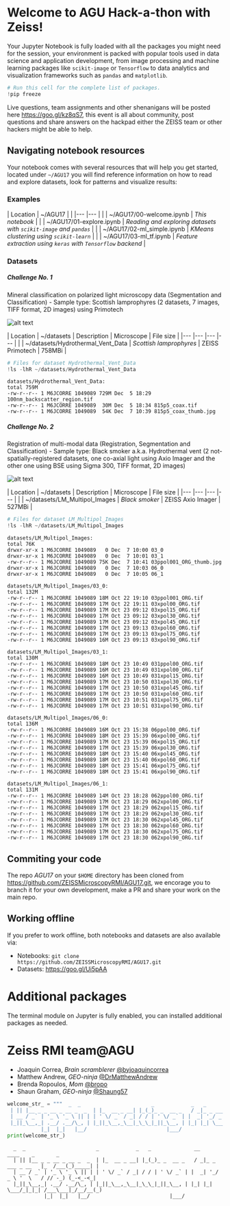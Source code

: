 
# Welcome to AGU Hack-a-thon with Zeiss!
Your Jupyter Notebook is fully loaded with all the packages you might need for the session, 
your environment is packed with popular tools used in data science and application development, 
from image processing and machine learning packages like `scikit-image` or `Tensorflow` to data analytics 
and visualization frameworks such as `pandas` and `matplotlib`.


```python
# Run this cell for the complete list of packages.
!pip freeze
```

Live questions, team assignments and other shenanigans will be posted here https://goo.gl/kz8qS7, this event is all about community, post questions and share answers on the hackpad either the ZEISS team or other hackers might be able to help.

## Navigating notebook resources
Your notebook comes with several resources that will help you get started, located under `~/AGU17` you 
will find reference information on how to read and explore datasets, look for patterns and visualize 
results:

### Examples
| Location | ~/AGU17 |  	|
|---	|---	|
| | ~/AGU17/00-welcome.ipynb | *This notebook* |
| | ~/AGU17/01-explore.ipynb | *Reading and exploring datasets with `scikit-image` and `pandas`* |
| | ~/AGU17/02-ml_simple.ipynb | *KMeans clustering using `scikit-learn`* |
| | ~/AGU17/03-ml_tf.ipynb | *Feature extraction using `keras` with `Tensorflow` backend* |

### Datasets

##### Challenge No. 1
Mineral classification on polarized light microscopy data (Segmentation and Classification)
    - Sample type: Scottish lamprophyres (2 datasets, 7 images, TIFF format, 2D images) using Primotech

![alt text](03ppol001_ORG_thumb.jpg)

| Location | ~/datasets |  Description | Microscope | File size |
|---	|---	|---	|---	|
| | ~/datasets/Hydrothermal_Vent_Data | *Scottish lamprophyres* | ZEISS Primotech | 758MBi |

```python
# Files for dataset Hydrothermal_Vent_Data
!ls -lhR ~/datasets/Hydrothermal_Vent_Data
```

    datasets/Hydrothermal_Vent_Data:
    total 759M
    -rw-r--r-- 1 M6JCORRE 1049089 729M Dec  5 18:29 100nm_backscatter_region.tif
    -rw-r--r-- 1 M6JCORRE 1049089  30M Dec  5 18:34 815p5_coax.tif
    -rw-r--r-- 1 M6JCORRE 1049089  54K Dec  7 10:39 815p5_coax_thumb.jpg
    

##### Challenge No. 2
Registration of multi-modal data (Registration, Segmentation and Classification)
    - Sample type: Black smoker a.k.a. Hydrothermal vent (2 not-spatially-registered datasets, one co-axial light using Axio Imager and the other one using BSE using Sigma 300, TIFF format, 2D images)
    
![alt text](815p5_coax_thumb.jpg)

| Location | ~/datasets |  Description | Microscope | File size |
|---	|---	|---	|---	|
| | ~/datasets/LM_Multipol_Images | *Black smoker* | ZEISS Axio Imager | 527MBi |

```python
# Files for dataset LM_Multipol_Images
!ls -lhR ~/datasets/LM_Multipol_Images
```

    datasets/LM_Multipol_Images:
    total 76K
    drwxr-xr-x 1 M6JCORRE 1049089   0 Dec  7 10:00 03_0
    drwxr-xr-x 1 M6JCORRE 1049089   0 Dec  7 10:01 03_1
    -rw-r--r-- 1 M6JCORRE 1049089 75K Dec  7 10:41 03ppol001_ORG_thumb.jpg
    drwxr-xr-x 1 M6JCORRE 1049089   0 Dec  7 10:03 06_0
    drwxr-xr-x 1 M6JCORRE 1049089   0 Dec  7 10:05 06_1
    
    datasets/LM_Multipol_Images/03_0:
    total 132M
    -rw-r--r-- 1 M6JCORRE 1049089 18M Oct 22 19:10 03ppol001_ORG.tif
    -rw-r--r-- 1 M6JCORRE 1049089 17M Oct 22 19:11 03xpol00_ORG.tif
    -rw-r--r-- 1 M6JCORRE 1049089 17M Oct 23 09:12 03xpol15_ORG.tif
    -rw-r--r-- 1 M6JCORRE 1049089 17M Oct 23 09:12 03xpol30_ORG.tif
    -rw-r--r-- 1 M6JCORRE 1049089 17M Oct 23 09:12 03xpol45_ORG.tif
    -rw-r--r-- 1 M6JCORRE 1049089 17M Oct 23 09:13 03xpol60_ORG.tif
    -rw-r--r-- 1 M6JCORRE 1049089 17M Oct 23 09:13 03xpol75_ORG.tif
    -rw-r--r-- 1 M6JCORRE 1049089 16M Oct 23 09:13 03xpol90_ORG.tif
    
    datasets/LM_Multipol_Images/03_1:
    total 130M
    -rw-r--r-- 1 M6JCORRE 1049089 18M Oct 23 10:49 031ppol00_ORG.tif
    -rw-r--r-- 1 M6JCORRE 1049089 16M Oct 23 10:49 031xpol00_ORG.tif
    -rw-r--r-- 1 M6JCORRE 1049089 16M Oct 23 10:49 031xpol15_ORG.tif
    -rw-r--r-- 1 M6JCORRE 1049089 17M Oct 23 10:50 031xpol30_ORG.tif
    -rw-r--r-- 1 M6JCORRE 1049089 17M Oct 23 10:50 031xpol45_ORG.tif
    -rw-r--r-- 1 M6JCORRE 1049089 17M Oct 23 10:50 031xpol60_ORG.tif
    -rw-r--r-- 1 M6JCORRE 1049089 17M Oct 23 10:51 031xpol75_ORG.tif
    -rw-r--r-- 1 M6JCORRE 1049089 17M Oct 23 10:51 031xpol90_ORG.tif
    
    datasets/LM_Multipol_Images/06_0:
    total 136M
    -rw-r--r-- 1 M6JCORRE 1049089 16M Oct 23 15:38 06ppol00_ORG.tif
    -rw-r--r-- 1 M6JCORRE 1049089 18M Oct 23 15:39 06xpol00_ORG.tif
    -rw-r--r-- 1 M6JCORRE 1049089 17M Oct 23 15:39 06xpol15_ORG.tif
    -rw-r--r-- 1 M6JCORRE 1049089 17M Oct 23 15:39 06xpol30_ORG.tif
    -rw-r--r-- 1 M6JCORRE 1049089 18M Oct 23 15:40 06xpol45_ORG.tif
    -rw-r--r-- 1 M6JCORRE 1049089 18M Oct 23 15:40 06xpol60_ORG.tif
    -rw-r--r-- 1 M6JCORRE 1049089 18M Oct 23 15:41 06xpol75_ORG.tif
    -rw-r--r-- 1 M6JCORRE 1049089 18M Oct 23 15:41 06xpol90_ORG.tif
    
    datasets/LM_Multipol_Images/06_1:
    total 131M
    -rw-r--r-- 1 M6JCORRE 1049089 14M Oct 23 18:28 062ppol00_ORG.tif
    -rw-r--r-- 1 M6JCORRE 1049089 17M Oct 23 18:29 062xpol00_ORG.tif
    -rw-r--r-- 1 M6JCORRE 1049089 17M Oct 23 18:29 062xpol15_ORG.tif
    -rw-r--r-- 1 M6JCORRE 1049089 17M Oct 23 18:29 062xpol30_ORG.tif
    -rw-r--r-- 1 M6JCORRE 1049089 17M Oct 23 18:30 062xpol45_ORG.tif
    -rw-r--r-- 1 M6JCORRE 1049089 17M Oct 23 18:30 062xpol60_ORG.tif
    -rw-r--r-- 1 M6JCORRE 1049089 17M Oct 23 18:30 062xpol75_ORG.tif
    -rw-r--r-- 1 M6JCORRE 1049089 17M Oct 23 18:30 062xpol90_ORG.tif
    

## Commiting your code
The repo *AGU17* on your `$HOME` directory has been cloned from https://github.com/ZEISSMicroscopyRMI/AGU17.git, we encorage you to branch it for your own development, make a PR and share your work on the main repo.

## Working offline
If you prefer to work offline, both notebooks and datasets are also available via:
 - Notebooks: `git clone https://github.com/ZEISSMicroscopyRMI/AGU17.git`
 - Datasets: https://goo.gl/Ui5pAA

# Additional packages
The terminal module on Jupyter is fully enabled, you can installed additional packages as needed.

# Zeiss RMI team@AGU
- Joaquin Correa, *Brain scramblerer* [@byjoaquincorrea](https://twitter.com/byjoaquincorrea)
- Matthew Andrew, *GEO-ninja* [@DrMatthewAndrew](https://twitter.com/DrMatthewAndrew)
- Brenda Ropoulos, *Mom* [@bropo](https://twitter.com/bropo)
- Shaun Graham, *GEO-ninja* [@Shaung57](https://twitter.com/Shaung57)

```python
welcome_str_ = """  _  _                       _            _   _              __                 ____    _       _ \n \
 | || |__ _ _ __ _ __ _  _  | |_  __ _ __| |_(_)_ _  __ _   / _|_ _ ___ _ __   |_  /___(_)_____| |\n \
 | __ / _` | '_ \ '_ \ || | | ' \/ _` / _| / / | ' \/ _` | |  _| '_/ _ \ '  \   / // -_) (_-<_-<_|\n \
 |_||_\__,_| .__/ .__/\_, | |_||_\__,_\__|_\_\_|_||_\__, | |_| |_| \___/_|_|_| /___\___|_/__/__(_)\n \
           |_|  |_|   |__/                          |___/                                         \n"""
print(welcome_str_)
```

      _  _                       _            _   _              __                 ____    _       _ 
      | || |__ _ _ __ _ __ _  _  | |_  __ _ __| |_(_)_ _  __ _   / _|_ _ ___ _ __   |_  /___(_)_____| |
      | __ / _` | '_ \ '_ \ || | | ' \/ _` / _| / / | ' \/ _` | |  _| '_/ _ \ '  \   / // -_) (_-<_-<_|
      |_||_\__,_| .__/ .__/\_, | |_||_\__,_\__|_\_\_|_||_\__, | |_| |_| \___/_|_|_| /___\___|_/__/__(_)
                |_|  |_|   |__/                          |___/                                         
    
    
